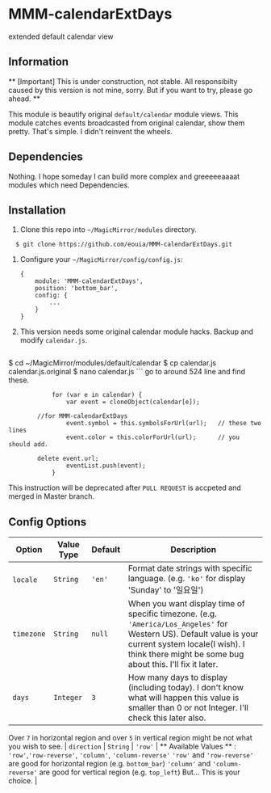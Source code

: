 # MMM-calendarExtDays
extended default calendar view

## Information

** [Important] This is under construction, not stable. All responsibilty caused by this version is not mine, sorry. But if you want to try, please go ahead. **

This module is beautify original `default/calendar` module views. This module catches events broadcasted from original calendar, show them pretty. That's simple. I didn't reinvent the wheels.

## Dependencies
Nothing. I hope someday I can build more complex and greeeeeaaaat modules which need Dependencies.

## Installation

1. Clone this repo into `~/MagicMirror/modules` directory.
  ```
  	$ git clone https://github.com/eouia/MMM-calendarExtDays.git
  ```
1. Configure your `~/MagicMirror/config/config.js`:

    ```
    {
        module: 'MMM-calendarExtDays',
        position: 'bottom_bar',
        config: {
            ...
        }
    }
    ```
1. This version needs some original calendar module hacks.
Backup and modify `calendar.js`.
    ```
  $ cd ~/MagicMirror/modules/default/calendar
  $ cp calendar.js calendar.js.original
  $ nano calendar.js
    ```
go to around 524 line and find these.
```
			for (var e in calendar) {
				var event = cloneObject(calendar[e]);
      
        //for MMM-calendarExtDays
				event.symbol = this.symbolsForUrl(url);   // these two lines
				event.color = this.colorForUrl(url);      // you should add.
      
        delete event.url;
				eventList.push(event);
			}

```
This instruction will be deprecated after `PULL REQUEST` is accpeted and merged in Master branch.


## Config Options

| **Option** | **Value Type** | **Default** | **Description** |
| --- | --- | --- | --- |
| `locale`    | `String`  |`'en'`  | Format date strings with specific language. (e.g. `'ko'` for display 'Sunday' to '일요일') |
| `timezone`  | `String`  | `null` | When you want display time of specific timezone. (e.g. `'America/Los_Angeles'` for Western US). Default value  is your current system locale(I wish). I think there might be some bug about this. I'll fix it later. |
| `days`      | `Integer` | `3`     | How many days to display (including today). I don't know what will happen this value is smaller than 0 or not Integer. I'll check this later also. 
Over `7` in horizontal region and over `5` in vertical region might be not what you wish to see.
| `direction` | `String`  | `'row'`   | ** Available Values ** : 
`'row'`,`'row-reverse'`, `'column'`, `'column-reverse'`
`'row'` and `'row-reverse'` are good for horizontal region (e.g. `bottom_bar`)
`'column'` and `'column-reverse'` are good for vertical region (e.g. `top_left`) 
But... This is your choice. |

